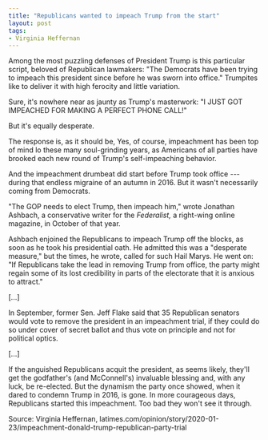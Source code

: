 ```yaml
---
title: "Republicans wanted to impeach Trump from the start"
layout: post
tags:
- Virginia Heffernan
---
```


Among the most puzzling defenses of President Trump is this particular script, beloved of Republican lawmakers: "The Democrats have been trying to impeach this president since before he was sworn into office." Trumpites like to deliver it with high ferocity and little variation.

Sure, it's nowhere near as jaunty as Trump's masterwork: "I JUST GOT IMPEACHED FOR MAKING A PERFECT PHONE CALL!"

But it's equally desperate.

The response is, as it should be, Yes, of course, impeachment has been top of mind lo these many soul-grinding years, as Americans of all parties have brooked each new round of Trump's self-impeaching behavior.

And the impeachment drumbeat did start before Trump took office --- during that endless migraine of an autumn in 2016. But it wasn't necessarily coming from Democrats.

"The GOP needs to elect Trump, then impeach him," wrote Jonathan Ashbach, a conservative writer for the *Federalist,* a right-wing online magazine, in October of that year.

Ashbach enjoined the Republicans to impeach Trump off the blocks, as soon as he took his presidential oath. He admitted this was a "desperate measure," but the times, he wrote, called for such Hail Marys. He went on: "If Republicans take the lead in removing Trump from office, the party might regain some of its lost credibility in parts of the electorate that it is anxious to attract."

\[...\]

In September, former Sen. Jeff Flake said that 35 Republican senators would vote to remove the president in an impeachment trial, if they could do so under cover of secret ballot and thus vote on principle and not for political optics.

\[...\]

If the anguished Republicans acquit the president, as seems likely, they'll get the godfather's (and McConnell's) invaluable blessing and, with any luck, be re-elected. But the dynamism the party once showed, when it dared to condemn Trump in 2016, is gone. In more courageous days, Republicans started this impeachment. Too bad they won't see it through.

Source: Virginia Heffernan, latimes.com/opinion/story/2020-01-23/impeachment-donald-trump-republican-party-trial

